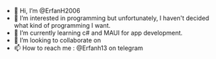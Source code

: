 - 👋 Hi, I’m @ErfanH2006
- 👀 I’m interested in programming but unfortunately, I haven't decided what kind of programming I want.
- 🌱 I’m currently learning c# and MAUI for app development.
- 💞️ I’m looking to collaborate on 
- 📫 How to reach me : @Erfanh13 on telegram

<!---
ErfanH2006/ErfanH2006 is a ✨ special ✨ repository because its `README.md` (this file) appears on your GitHub profile.
You can click the Preview link to take a look at your changes.
--->
